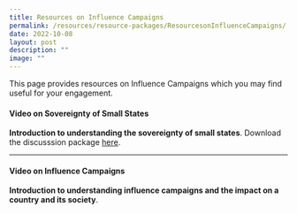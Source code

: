 ```yaml
---
title: Resources on Influence Campaigns
permalink: /resources/resource-packages/ResourcesonInfluenceCampaigns/
date: 2022-10-08
layout: post
description: ""
image: ""
---
```

This page provides resources on Influence Campaigns which you may find useful for your engagement.

#### **Video on Sovereignty of Small States**

**Introduction to understanding the sovereignty of small states**. Download the discusssion package [here]().




****

#### **Video on Influence Campaigns**

**Introduction to understanding influence campaigns and the impact on a country and its society**.
